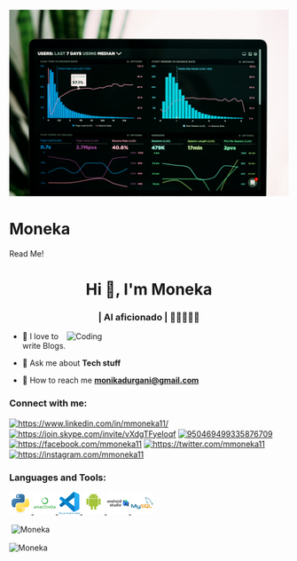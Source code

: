 ![Header](https://github.com/mmoneka11/Moneka/blob/main/Banner.jpg)

# Moneka
Read Me!
<h1 align="center">Hi 👋, I'm Moneka </h1>
<h3 align="center">| AI aficionado | 👨🏻‍💻🦾🤖</h3>
<img align="right" alt="Coding" width="400" src="https://giphy.com/embed/BferOKonYOspm28AiB">



- 📝 I love to write Blogs.

- 💬 Ask me about **Tech stuff**

- 📧 How to reach me **monikadurgani@gmail.com**

<h3 align="left">Connect with me:</h3>
<p align="left">
<a href="https://linkedin.com/in/mmoneka11/" target="blank"><img align="center" src="https://raw.githubusercontent.com/rahuldkjain/github-profile-readme-generator/master/src/images/icons/Social/linked-in-alt.svg" alt="https://www.linkedin.com/in/mmoneka11/" height="30" width="40" /></a>
<a href="https://join.skype.com/invite/vXdgTFyeIoqf" target="blank"><img align="center" src="https://github.com/rahuldkjain/github-profile-readme-generator/blob/master/src/images/icons/Social/skype.svg" alt="https://join.skype.com/invite/vXdgTFyeIoqf" height="30" width="40" /></a>
<a href="https://discord.com/user/950469499335876709" target="blank"><img align="center" src="https://github.com/rahuldkjain/github-profile-readme-generator/blob/master/src/images/icons/Social/discord.svg" alt="950469499335876709" height="30" width="40" /></a>
<a href="https://facebook.com/mmoneka11/" target="blank"><img align="center" src="https://github.com/rahuldkjain/github-profile-readme-generator/blob/master/src/images/icons/Social/facebook.svg" alt="https://facebook.com/mmoneka11" height="30" width="40" /></a>
<a href="https://twitter.com/mmoneka11/" target="blank"><img align="center" src="https://raw.githubusercontent.com/rahuldkjain/github-profile-readme-generator/master/src/images/icons/Social/twitter.svg" alt="https://twitter.com/mmoneka11" height="30" width="40" /></a>
<a href="https://instagram.com/mmoneka11/" target="blank"><img align="center" src="https://github.com/rahuldkjain/github-profile-readme-generator/blob/master/src/images/icons/Social/instagram.svg" alt="https://instagram.com/mmoneka11" height="30" width="40" /></a>
</p>

<h3 align="left">Languages and Tools:</h3>
<p align="left"> 
</a> <a href="https://www.python.org" target="_blank"> <img src="https://raw.githubusercontent.com/devicons/devicon/master/icons/python/python-original.svg" alt="python" width="40" height="40"/> </a> 
</a> <a href="https://www.anaconda.com/" target="_blank"> <img src="https://github.com/devicons/devicon/blob/master/icons/anaconda/anaconda-original-wordmark.svg" alt="anaconda" width="40" height="40"/> </a>   
</a> <a href="https://https://code.visualstudio.com//" target="_blank"> <img src="https://github.com/devicons/devicon/blob/master/icons/vscode/vscode-original-wordmark.svg" width="40" height="40"/> </a>   
<a href="https://developer.android.com" target="_blank"> <img src="https://raw.githubusercontent.com/devicons/devicon/master/icons/android/android-original-wordmark.svg" alt="android" width="40" height="40"/> 
<a href="https://developer.android.com/studio" target="_blank"> <img src="https://github.com/devicons/devicon/blob/master/icons/androidstudio/androidstudio-original-wordmark.svg" alt="androidstudio" width="40" height="40"/> 
</a> <a href="https://www.mysql.com/" target="_blank"> <img src="https://raw.githubusercontent.com/devicons/devicon/master/icons/mysql/mysql-original-wordmark.svg" alt="mysql" width="40" height="40"/> </a>   
</p>

<p>&nbsp;<img align="center" src="https://github-readme-stats.vercel.app/api?username=mmoneka11&show_icons=true&theme=cobalt" alt="Moneka" /></p>

<p><img align="center" src="https://github-readme-streak-stats.herokuapp.com/?user=mmoneka11&theme=cobalt" alt="Moneka" /></p>

